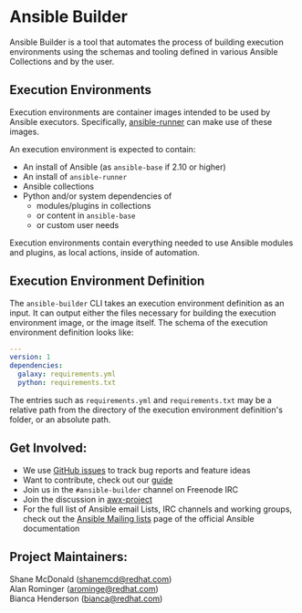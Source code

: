 # Ansible Builder

Ansible Builder is a tool that automates the process of building execution environments using the schemas and tooling defined in various Ansible Collections and by the user.

## Execution Environments

Execution environments are container images intended to be used by Ansible executors.
Specifically, [ansible-runner](https://github.com/ansible/ansible-runner) can make use of these images.

An execution environment is expected to contain:

 - An install of Ansible (as `ansible-base` if 2.10 or higher)
 - An install of `ansible-runner`
 - Ansible collections
 - Python and/or system dependencies of
   - modules/plugins in collections
   - or content in `ansible-base`
   - or custom user needs

Execution environments contain everything needed to use Ansible modules
and plugins, as local actions, inside of automation.

## Execution Environment Definition

The `ansible-builder` CLI takes an execution environment definition as an input.
It can output either the files necessary for building the execution environment image,
or the image itself.
The schema of the execution environment definition looks like:

```yaml
---
version: 1
dependencies:
  galaxy: requirements.yml
  python: requirements.txt
```

The entries such as `requirements.yml` and `requirements.txt` may be a relative
path from the directory of the execution environment definition's folder,
or an absolute path.

## Get Involved:

* We use [GitHub issues](https://github.com/ansible/ansible-builder/issues) to track bug reports and feature ideas
* Want to contribute, check out our [guide](CONTRIBUTING.md)
* Join us in the `#ansible-builder` channel on Freenode IRC
* Join the discussion in [awx-project](https://groups.google.com/forum/#!forum/awx-project)
* For the full list of Ansible email Lists, IRC channels and working groups, check out the [Ansible Mailing lists](https://docs.ansible.com/ansible/latest/community/communication.html#mailing-list-information) page of the official Ansible documentation

## Project Maintainers:

Shane McDonald (shanemcd@redhat.com) <br>
Alan Rominger (arominge@redhat.com) <br>
Bianca Henderson (bianca@redhat.com)
